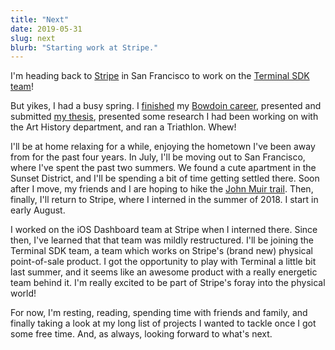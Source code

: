 ```yaml
---
title: "Next"
date: 2019-05-31
slug: next
blurb: "Starting work at Stripe."
---
```


I'm heading back to [Stripe](https://stripe.com) in San Francisco to work on the [Terminal SDK team](https://stripe.com/terminal)!

But yikes, I had a busy spring. I [finished](https://www.instagram.com/p/ByGV9FMANnw/) my [Bowdoin career](/classes), presented and submitted [my thesis](/blog/2019/bowdoin-article), presented some research I had been working on with the Art History department, and ran a Triathlon. Whew!

I'll be at home relaxing for a while, enjoying the hometown I've been away from for the past four years. In July, I'll be moving out to San Francisco, where I've spent the past two summers. We found a cute apartment in the Sunset District, and I'll be spending a bit of time getting settled there. Soon after I move, my friends and I are hoping to hike the [John Muir trail](http://johnmuirtrail.org/). Then, finally, I'll return to Stripe, where I interned in the summer of 2018. I start in early August.

<!--more-->

I worked on the iOS Dashboard team at Stripe when I interned there. Since then, I've learned that that team was mildly restructured. I'll be joining the Terminal SDK team, a team which works on Stripe's (brand new) physical point-of-sale product. I got the opportunity to play with Terminal a little bit last summer, and it seems like an awesome product with a really energetic team behind it. I'm really excited to be part of Stripe's foray into the physical world!

For now, I'm resting, reading, spending time with friends and family, and finally taking a look at my long list of projects I wanted to tackle once I got some free time. And, as always, looking forward to what's next.

